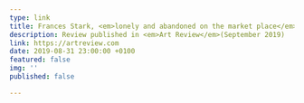 ```yaml
---
type: link
title: Frances Stark, <em>lonely and abandoned on the market place</em>
description: Review published in <em>Art Review</em>(September 2019)
link: https://artreview.com
date: 2019-08-31 23:00:00 +0100
featured: false
img: ''
published: false

---
```

